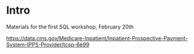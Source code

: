 # Intro

Materials for the first SQL workshop, February 20th

https://data.cms.gov/Medicare-Inpatient/Inpatient-Prospective-Payment-System-IPPS-Provider/tcsp-6e99

